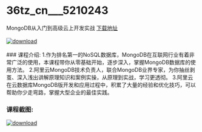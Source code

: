 # 36tz_cn___5210243
MongoDB从入门到高级云上开发实战
[下载地址](http://www.36tz.cn/article/5210243 "下载地址")
<br/></br>[![download](http://36tz.cn/muke_img/2020_02_1-47-300x205.png "下载地址")](http://www.36tz.cn/article/5210243 "下载地址")
<br/></br>### 课程介绍:
1.作为排名第一的NoSQL数据库，MongoDB在互联网行业有着非常广泛的使用，本课程带你从零基础开始，逐步深入，掌握MongoDB数据库的使用方法。
2.阿里云MongoDB技术负责人，联合MongoDB业界专家，为你抽丝剥茧、深入浅出讲解原理知识和案例实操，从原理到实战，学习更透彻。
3.阿里云在云数据库MongoDB版开发和应用过程中，积累了大量的经验和优化技巧，可以帮助你少走弯路，掌握大型企业的最佳实践。

### 课程截图:
[![download](http://36tz.cn/muke_img/2020_02_11-45.png "下载地址")](http://www.36tz.cn/article/5210243 "下载地址")
